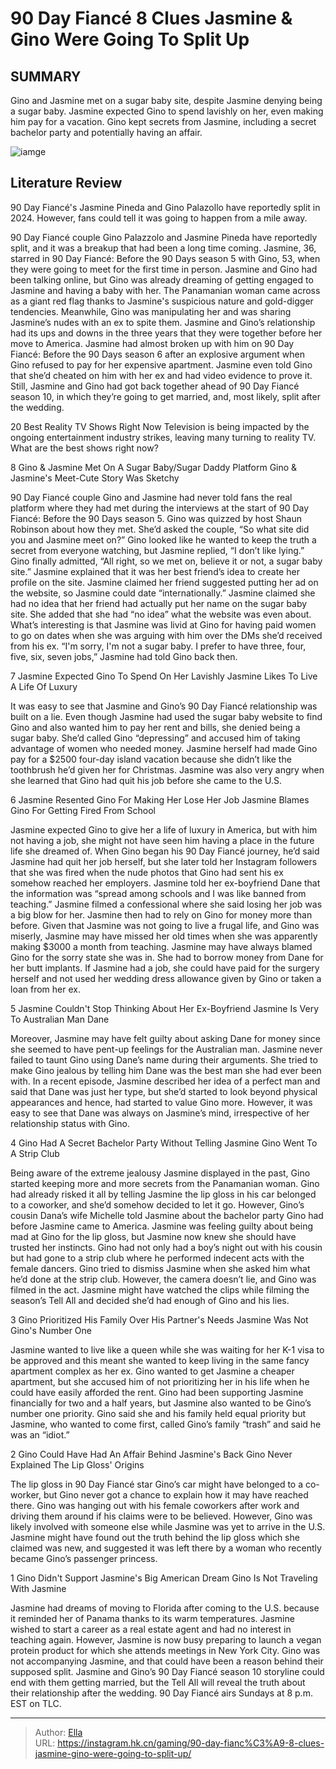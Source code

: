 # 90 Day Fiancé 8 Clues Jasmine &amp; Gino Were Going To Split Up


## SUMMARY 


 Gino and Jasmine met on a sugar baby site, despite Jasmine denying being a sugar baby. 
 Jasmine expected Gino to spend lavishly on her, even making him pay for a vacation. 
 Gino kept secrets from Jasmine, including a secret bachelor party and potentially having an affair. 

![iamge](https://static1.srcdn.com/wordpress/wp-content/uploads/2024/01/90-day-fiance-_-8-clues-jasmine-gino-were-going-to-split-up.jpg)

## Literature Review

90 Day Fiancé&#39;s Jasmine Pineda and Gino Palazollo have reportedly split in 2024. However, fans could tell it was going to happen from a mile away.




90 Day Fiancé couple Gino Palazzolo and Jasmine Pineda have reportedly split, and it was a breakup that had been a long time coming. Jasmine, 36, starred in 90 Day Fiancé: Before the 90 Days season 5 with Gino, 53, when they were going to meet for the first time in person. Jasmine and Gino had been talking online, but Gino was already dreaming of getting engaged to Jasmine and having a baby with her. The Panamanian woman came across as a giant red flag thanks to Jasmine&#39;s suspicious nature and gold-digger tendencies. Meanwhile, Gino was manipulating her and was sharing Jasmine’s nudes with an ex to spite them.
Jasmine and Gino’s relationship had its ups and downs in the three years that they were together before her move to America. Jasmine had almost broken up with him on 90 Day Fiancé: Before the 90 Days season 6 after an explosive argument when Gino refused to pay for her expensive apartment. Jasmine even told Gino that she’d cheated on him with her ex and had video evidence to prove it. Still, Jasmine and Gino had got back together ahead of 90 Day Fiancé season 10, in which they’re going to get married, and, most likely, split after the wedding.
            
 
 20 Best Reality TV Shows Right Now 
Television is being impacted by the ongoing entertainment industry strikes, leaving many turning to reality TV. What are the best shows right now?












 








 8  Gino &amp; Jasmine Met On A Sugar Baby/Sugar Daddy Platform 
Gino &amp; Jasmine&#39;s Meet-Cute Story Was Sketchy


 







90 Day Fiancé couple Gino and Jasmine had never told fans the real platform where they had met during the interviews at the start of 90 Day Fiancé: Before the 90 Days season 5. Gino was quizzed by host Shaun Robinson about how they met. She’d asked the couple, “So what site did you and Jasmine meet on?” Gino looked like he wanted to keep the truth a secret from everyone watching, but Jasmine replied, “I don’t like lying.” Gino finally admitted, “All right, so we met on, believe it or not, a sugar baby site.” Jasmine explained that it was her best friend’s idea to create her profile on the site.
Jasmine claimed her friend suggested putting her ad on the website, so Jasmine could date “internationally.” Jasmine claimed she had no idea that her friend had actually put her name on the sugar baby site. She added that she had “no idea” what the website was even about. What’s interesting is that Jasmine was livid at Gino for having paid women to go on dates when she was arguing with him over the DMs she’d received from his ex. “I&#39;m sorry, I&#39;m not a sugar baby. I prefer to have three, four, five, six, seven jobs,” Jasmine had told Gino back then.





 7  Jasmine Expected Gino To Spend On Her Lavishly 
Jasmine Likes To Live A Life Of Luxury


It was easy to see that Jasmine and Gino’s 90 Day Fiancé relationship was built on a lie. Even though Jasmine had used the sugar baby website to find Gino and also wanted him to pay her rent and bills, she denied being a sugar baby. She’d called Gino “depressing” and accused him of taking advantage of women who needed money. Jasmine herself had made Gino pay for a $2500 four-day island vacation because she didn’t like the toothbrush he’d given her for Christmas. Jasmine was also very angry when she learned that Gino had quit his job before she came to the U.S.





 6  Jasmine Resented Gino For Making Her Lose Her Job 
Jasmine Blames Gino For Getting Fired From School
        

Jasmine expected Gino to give her a life of luxury in America, but with him not having a job, she might not have seen him having a place in the future life she dreamed of. When Gino began his 90 Day Fiancé journey, he’d said Jasmine had quit her job herself, but she later told her Instagram followers that she was fired when the nude photos that Gino had sent his ex somehow reached her employers. Jasmine told her ex-boyfriend Dane that the information was “spread among schools and I was like banned from teaching.” Jasmine filmed a confessional where she said losing her job was a big blow for her.
Jasmine then had to rely on Gino for money more than before. Given that Jasmine was not going to live a frugal life, and Gino was miserly, Jasmine may have missed her old times when she was apparently making $3000 a month from teaching. Jasmine may have always blamed Gino for the sorry state she was in. She had to borrow money from Dane for her butt implants. If Jasmine had a job, she could have paid for the surgery herself and not used her wedding dress allowance given by Gino or taken a loan from her ex.





 5  Jasmine Couldn&#39;t Stop Thinking About Her Ex-Boyfriend 
Jasmine Is Very   To Australian Man Dane
        

Moreover, Jasmine may have felt guilty about asking Dane for money since she seemed to have pent-up feelings for the Australian man. Jasmine never failed to taunt Gino using Dane’s name during their arguments. She tried to make Gino jealous by telling him Dane was the best man she had ever been with. In a recent episode, Jasmine described her idea of a perfect man and said that Dane was just her type, but she’d started to look beyond physical appearances and hence, had started to value Gino more. However, it was easy to see that Dane was always on Jasmine’s mind, irrespective of her relationship status with Gino.





 4  Gino Had A Secret Bachelor Party Without Telling Jasmine 
Gino Went To A Strip Club
        

Being aware of the extreme jealousy Jasmine displayed in the past, Gino started keeping more and more secrets from the Panamanian woman. Gino had already risked it all by telling Jasmine the lip gloss in his car belonged to a coworker, and she’d somehow decided to let it go. However, Gino’s cousin Dana’s wife Michelle told Jasmine about the bachelor party Gino had before Jasmine came to America. Jasmine was feeling guilty about being mad at Gino for the lip gloss, but Jasmine now knew she should have trusted her instincts.
Gino had not only had a boy’s night out with his cousin but had gone to a strip club where he performed indecent acts with the female dancers. Gino tried to dismiss Jasmine when she asked him what he’d done at the strip club. However, the camera doesn’t lie, and Gino was filmed in the act. Jasmine might have watched the clips while filming the season’s Tell All and decided she’d had enough of Gino and his lies.





 3  Gino Prioritized His Family Over His Partner&#39;s Needs 
Jasmine Was Not Gino&#39;s Number One


 







Jasmine wanted to live like a queen while she was waiting for her K-1 visa to be approved and this meant she wanted to keep living in the same fancy apartment complex as her ex. Gino wanted to get Jasmine a cheaper apartment, but she accused him of not prioritizing her in his life when he could have easily afforded the rent. Gino had been supporting Jasmine financially for two and a half years, but Jasmine also wanted to be Gino’s number one priority. Gino said she and his family held equal priority but Jasmine, who wanted to come first, called Gino’s family “trash” and said he was an “idiot.”





 2  Gino Could Have Had An Affair Behind Jasmine&#39;s Back 
Gino Never Explained The Lip Gloss&#39; Origins


The lip gloss in 90 Day Fiancé star Gino’s car might have belonged to a co-worker, but Gino never got a chance to explain how it may have reached there. Gino was hanging out with his female coworkers after work and driving them around if his claims were to be believed. However, Gino was likely involved with someone else while Jasmine was yet to arrive in the U.S. Jasmine might have found out the truth behind the lip gloss which she claimed was new, and suggested it was left there by a woman who recently became Gino’s passenger princess.





 1  Gino Didn&#39;t Support Jasmine&#39;s Big American Dream 
Gino Is Not Traveling With Jasmine
        

Jasmine had dreams of moving to Florida after coming to the U.S. because it reminded her of Panama thanks to its warm temperatures. Jasmine wished to start a career as a real estate agent and had no interest in teaching again. However, Jasmine is now busy preparing to launch a vegan protein product for which she attends meetings in New York City. Gino was not accompanying Jasmine, and that could have been a reason behind their supposed split. Jasmine and Gino’s 90 Day Fiancé season 10 storyline could end with them getting married, but the Tell All will reveal the truth about their relationship after the wedding.
90 Day Fiancé airs Sundays at 8 p.m. EST on TLC.




---

> Author: [Ella](https://instagram.hk.cn/)  
> URL: https://instagram.hk.cn/gaming/90-day-fianc%C3%A9-8-clues-jasmine-gino-were-going-to-split-up/  

